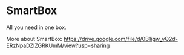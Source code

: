 SmartBox
========

All you need in one box.

More about SmartBox: https://drive.google.com/file/d/0B1igw_vQ2d-ERzNpaDZIZGRKUmM/view?usp=sharing
